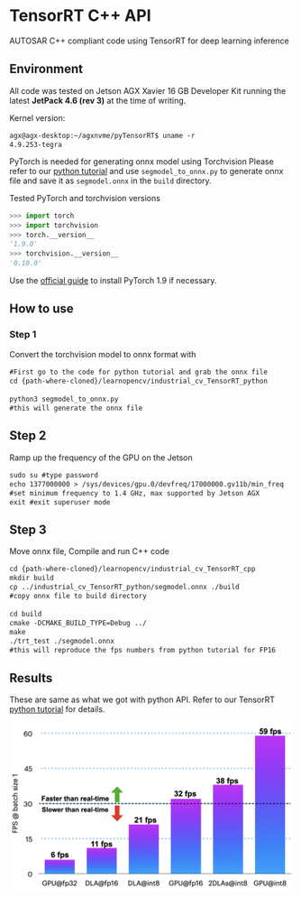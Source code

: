 # TensorRT C++ API
AUTOSAR C++ compliant code using TensorRT for deep learning inference

## Environment
All code was tested on Jetson AGX Xavier 16 GB Developer Kit running the latest **JetPack 4.6 (rev 3)** at the time of writing.

Kernel version:
```Shell
agx@agx-desktop:~/agxnvme/pyTensorRT$ uname -r
4.9.253-tegra
```

PyTorch is needed for generating onnx model using Torchvision
Please refer to our [python tutorial](https://github.com/spmallick/learnopencv/tree/master/industrial_cv_TensorRT_python) and use `segmodel_to_onnx.py` to generate onnx file and save it as `segmodel.onnx` in the `build` directory.

Tested PyTorch and torchvision versions
```Python
>>> import torch
>>> import torchvision
>>> torch.__version__
'1.9.0'
>>> torchvision.__version__
'0.10.0'
```

Use the [official guide](https://forums.developer.nvidia.com/t/pytorch-for-jetson-version-1-10-now-available/72048) to install PyTorch 1.9 if necessary.


## How to use

### Step 1
Convert the torchvision model to onnx format with
```Shell
#First go to the code for python tutorial and grab the onnx file
cd {path-where-cloned}/learnopencv/industrial_cv_TensorRT_python

python3 segmodel_to_onnx.py
#this will generate the onnx file
```

## Step 2
Ramp up the frequency of the GPU on the Jetson
```Shell
sudo su #type password
echo 1377000000 > /sys/devices/gpu.0/devfreq/17000000.gv11b/min_freq
#set minimum frequency to 1.4 GHz, max supported by Jetson AGX
exit #exit superuser mode
```

## Step 3
Move onnx file, Compile and run C++ code
```Shell
cd {path-where-cloned}/learnopencv/industrial_cv_TensorRT_cpp
mkdir build
cp ../industrial_cv_TensorRT_python/segmodel.onnx ./build
#copy onnx file to build directory

cd build
cmake -DCMAKE_BUILD_TYPE=Debug ../
make
./trt_test ./segmodel.onnx
#this will reproduce the fps numbers from python tutorial for FP16
```

## Results
These are same as what we got with python API. Refer to our TensorRT [python tutorial](https://github.com/spmallick/learnopencv/tree/master/industrial_cv_TensorRT_python) for details.

![Results](https://github.com/spmallick/learnopencv/blob/master/industrial_cv_TensorRT_python/TensorRT%20GPU%2C%20DLA%2C%20int8%20inference.png)
